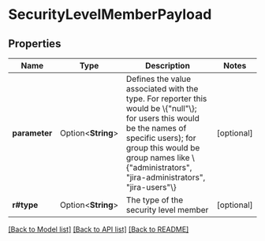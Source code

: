 # SecurityLevelMemberPayload

## Properties

Name | Type | Description | Notes
------------ | ------------- | ------------- | -------------
**parameter** | Option<**String**> | Defines the value associated with the type. For reporter this would be \\{\"null\"\\}; for users this would be the names of specific users); for group this would be group names like \\{\"administrators\", \"jira-administrators\", \"jira-users\"\\} | [optional]
**r#type** | Option<**String**> | The type of the security level member | [optional]

[[Back to Model list]](../README.md#documentation-for-models) [[Back to API list]](../README.md#documentation-for-api-endpoints) [[Back to README]](../README.md)


